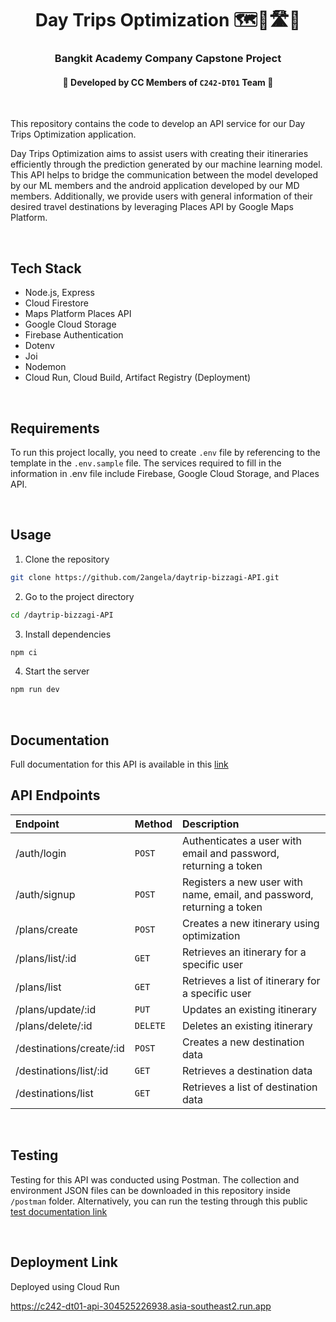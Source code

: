 # <center> Day Trips Optimization 🗺️📍🛣️🧳</center>

### <center> Bangkit Academy Company Capstone Project </center>

#### <center> 👻 Developed by CC Members of `C242-DT01` Team 👻 </center>

<br>

This repository contains the code to develop an API service for our Day Trips Optimization application.

Day Trips Optimization aims to assist users with creating their itineraries efficiently through the prediction generated by our machine learning model. This API helps to bridge the communication between the model developed by our ML members and the android application developed by our MD members. Additionally, we provide users with general information of their desired travel destinations by leveraging Places API by Google Maps Platform.

<br>

## Tech Stack

- Node.js, Express
- Cloud Firestore
- Maps Platform Places API
- Google Cloud Storage
- Firebase Authentication
- Dotenv
- Joi
- Nodemon
- Cloud Run, Cloud Build, Artifact Registry (Deployment)

<br>

## Requirements

To run this project locally, you need to create `.env` file by referencing to the template in the `.env.sample` file. The services required to fill in the information in .env file include Firebase, Google Cloud Storage, and Places API.

<br>

## Usage

1. Clone the repository

```bash
git clone https://github.com/2angela/daytrip-bizzagi-API.git
```

2. Go to the project directory

```bash
cd /daytrip-bizzagi-API
```

3. Install dependencies

```bash
npm ci
```

4. Start the server

```bash
npm run dev
```

<br>

## Documentation

Full documentation for this API is available in this [link](https://docs.google.com/document/d/1ecmBLTRjJBAzvh5SqJnowpJjhykrgn1_vNsF2gCmXjk/edit?usp=sharing)

## API Endpoints

| Endpoint                 | Method   | Description                                                            |
| :----------------------- | :------- | :--------------------------------------------------------------------- |
| /auth/login              | `POST`   | Authenticates a user with email and password, returning a token        |
| /auth/signup             | `POST`   | Registers a new user with name, email, and password, returning a token |
| /plans/create            | `POST`   | Creates a new itinerary using optimization                             |
| /plans/list/:id          | `GET`    | Retrieves an itinerary for a specific user                             |
| /plans/list              | `GET`    | Retrieves a list of itinerary for a specific user                      |
| /plans/update/:id        | `PUT`    | Updates an existing itinerary                                          |
| /plans/delete/:id        | `DELETE` | Deletes an existing itinerary                                          |
| /destinations/create/:id | `POST`   | Creates a new destination data                                         |
| /destinations/list/:id   | `GET`    | Retrieves a destination data                                           |
| /destinations/list       | `GET`    | Retrieves a list of destination data                                   |

<br>

## Testing

Testing for this API was conducted using Postman. The collection and environment JSON files can be downloaded in this repository inside `/postman` folder. Alternatively, you can run the testing through this public [test documentation link](https://documenter.getpostman.com/view/31198296/2sAYBbcoRx)

<br>

## Deployment Link

Deployed using Cloud Run

https://c242-dt01-api-304525226938.asia-southeast2.run.app
